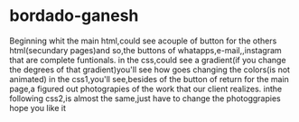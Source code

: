 # bordado-ganesh
Beginning whit the main html,could see acouple of button for the others html(secundary pages)and so,the buttons of whatapps,e-mail,,instagram
that are complete funtionals.
in the css,could see a gradient(if you change the degrees of that gradient)you'll see how goes changing the colors(is not animated)
in the css1,you'll see,besides of the button of return for the main page,a figured out photograpies of the work that our client realizes.
inthe following css2,is almost the same,just have to change the photoggrapies
hope you like it
